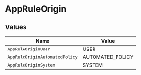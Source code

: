 # AppRuleOrigin


## Values

| Name                           | Value                          |
| ------------------------------ | ------------------------------ |
| `AppRuleOriginUser`            | USER                           |
| `AppRuleOriginAutomatedPolicy` | AUTOMATED_POLICY               |
| `AppRuleOriginSystem`          | SYSTEM                         |